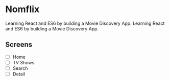 # Nomflix

Learning React and ES6 by building a Movie Discovery App. Learning React and ES6 by building a Movie Discovery App.

## Screens

- [ ] Home
- [ ] TV Shows
- [ ] Search
- [ ] Detail
